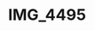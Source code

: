 ---
pid: '172'
layout: bg-photos
title: IMG_4495
filename: IMG_4534.jpg
caption: 
previous_pid: '171'
next_pid: '173'
permalink: "/photos/172.html"
---
